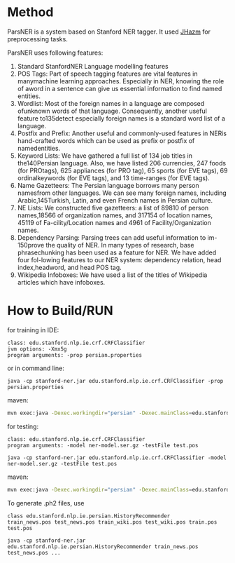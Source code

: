 # Method

ParsNER is a system based on Stanford NER tagger. It used [JHazm](https://github.com/mojtaba-khallash/JHazm) for preprocessing tasks. 

ParsNER uses following features:
1. Standard StanfordNER Language modelling features
1. POS  Tags: Part  of  speech  tagging  features  are  vital  features  in  manymachine learning approaches.  Especially in NER, knowing the role of aword in a sentence can give us essential information to find named entities.
1. Wordlist: Most  of  the  foreign  names  in  a  language  are  composed  ofunknown words of that language.  Consequently, another useful feature to135detect especially foreign names is a standard word list of a language.
1. Postfix and Prefix: Another useful and commonly-used features in NERis  hand-crafted  words  which  can  be  used  as  prefix  or  postfix  of  namedentities.
1. Keyword  Lists: We  have  gathered  a  full  list  of  134  job  titles  in  the140Persian language.  Also, we have listed 206 currencies, 247 foods (for PROtags), 625 appliances (for PRO tag), 65 sports (for EVE tags), 69 ordinalkeywords (for EVE tags), and 13 time-ranges (for EVE tags).
1. Name Gazetteers: The Persian language borrows many person namesfrom other languages.  We can see many foreign names, including Arabic,145Turkish, Latin, and even French names in Persian culture.
1. NE Lists: We constructed five gazetteers: a list of 89810 of person names,18566 of organization names, and 317154 of location names, 45119 of Fa-cility/Location names and 4961 of Facility/Organization names.
1. Dependency Parsing: Parsing trees can add useful information to im-150prove the quality of NER. In many types of research, base phrasechunking  has  been  used  as  a  feature  for  NER.  We  have  added  four  fol-lowing  features  to  our  NER  system:   dependency  relation,  head  index,headword, and head POS tag.
1. Wikipedia Infoboxes: We have used a list of the titles of Wikipedia articles which have infoboxes.

# How to Build/RUN

for training in IDE:

```
class: edu.stanford.nlp.ie.crf.CRFClassifier
jvm options: -Xmx5g
program arguments: -prop persian.properties
```
or in command line:

```
java -cp stanford-ner.jar edu.stanford.nlp.ie.crf.CRFClassifier -prop persian.properties
```

maven:
```bash
mvn exec:java -Dexec.workingdir="persian" -Dexec.mainClass=edu.stanford.nlp.ie.crf.CRFClassifier -Dexec.args="-prop persian/persian.properties"
```

for testing:

```
class: edu.stanford.nlp.ie.crf.CRFClassifier
program arguments: -model ner-model.ser.gz -testFile test.pos
```

```
java -cp stanford-ner.jar edu.stanford.nlp.ie.crf.CRFClassifier -model ner-model.ser.gz -testFile test.pos
```

maven:
```bash
mvn exec:java -Dexec.workingdir="persian" -Dexec.mainClass=edu.stanford.nlp.ie.crf.CRFClassifier -Dexec.args="-model ner-model.ser.gz -testFile test.pos"
```

To generate .ph2 files, use

```
class edu.stanford.nlp.ie.persian.HistoryRecommender
train_news.pos test_news.pos train_wiki.pos test_wiki.pos train.pos test.pos
```

```
java -cp stanford-ner.jar edu.stanford.nlp.ie.persian.HistoryRecommender train_news.pos test_news.pos ...
```
